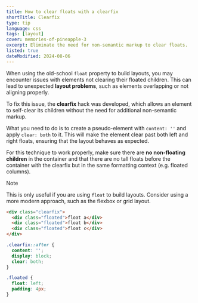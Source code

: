 ```yaml
---
title: How to clear floats with a clearfix
shortTitle: Clearfix
type: tip
language: css
tags: [layout]
cover: memories-of-pineapple-3
excerpt: Eliminate the need for non-semantic markup to clear floats.
listed: true
dateModified: 2024-08-06
---
```


When using the old-school `float` property to build layouts, you may encounter issues with elements not clearing their floated children. This can lead to unexpected **layout problems**, such as elements overlapping or not aligning properly.

To fix this issue, the **clearfix** hack was developed, which allows an element to self-clear its children without the need for additional non-semantic markup.

What you need to do is to create a pseudo-element with `content: ''` and apply `clear: both` to it. This will make the element clear past both left and right floats, ensuring that the layout behaves as expected.

For this technique to work properly, make sure there are **no non-floating children** in the container and that there are no tall floats before the container with the clearfix but in the same formatting context (e.g. floated columns).

> [!NOTE]
>
> This is only useful if you are using `float` to build layouts. Consider using a more modern approach, such as the flexbox or grid layout.

```html
<div class="clearfix">
  <div class="floated">float a</div>
  <div class="floated">float b</div>
  <div class="floated">float c</div>
</div>
```

```css
.clearfix::after {
  content: '';
  display: block;
  clear: both;
}

.floated {
  float: left;
  padding: 4px;
}
```
